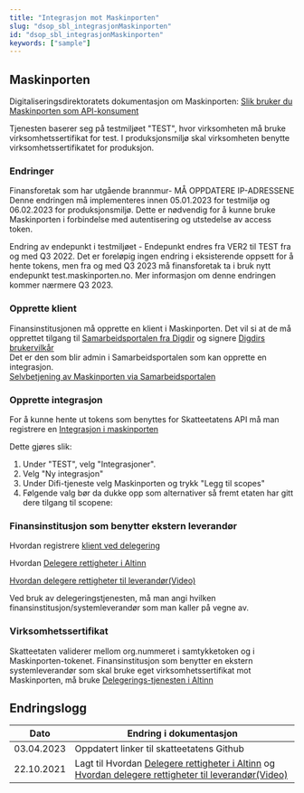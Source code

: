 ```yaml
---
title: "Integrasjon mot Maskinporten"
slug: "dsop_sbl_integrasjonMaskinporten"
id: "dsop_sbl_integrasjonMaskinporten"
keywords: ["sample"]
---
```


## Maskinporten

Digitaliseringsdirektoratets dokumentasjon om Maskinporten: [Slik bruker du Maskinporten som API-konsument](https:/docs.digdir.no/docs/Maskinporten/maskinporten_guide_apikonsument)

Tjenesten baserer seg på testmiljøet "TEST", hvor virksomheten må bruke virksomhetssertifikat for test. I produksjonsmiljø skal virksomheten benytte virksomhetssertifikatet for produksjon.

### Endringer

Finansforetak som har utgående brannmur- MÅ OPPDATERE IP-ADRESSENE
Denne endringen må implementeres innen 05.01.2023 for testmiljø og 06.02.2023 for produksjonsmiljø. Dette er nødvendig for å kunne bruke Maskinporten i forbindelse med autentisering og utstedelse av access token. 

Endring av endepunkt i testmiljøet - Endepunkt endres fra VER2 til TEST fra og med Q3 2022.
Det er foreløpig ingen endring i eksisterende oppsett for å hente tokens, men fra og med Q3 2023 må finansforetak ta i bruk nytt endepunkt test.maskinporten.no. Mer informasjon om denne endringen kommer nærmere Q3 2023.

### Opprette klient

Finansinstitusjonen må opprette en klient i Maskinporten. Det vil si at de må opprettet tilgang til [Samarbeidsportalen fra Digdir](https:/samarbeid.digdir.no/maskinporten/maskinporten/25) og signere [Digdirs brukervilkår](https:/samarbeid.digdir.no/maskinporten/bruksvilkar-private-kunder-i-maskinporten/73)
<br  />
Det er den som blir admin i Samarbeidsportalen som kan opprette en integrasjon.
<br  />
[Selvbetjening av Maskinporten via Samarbeidsportalen](https:/docs.digdir.no/docs/Maskinporten/maskinporten_sjolvbetjening_web#tilgang-i-produksjonsmilj%C3%B8)

### Opprette integrasjon

For å kunne hente ut tokens som benyttes for Skatteetatens API må man registrere en [Integrasjon i maskinporten](https:/docs.digdir.no/docs/Maskinporten/maskinporten_guide_apikonsument#4-opprett-en-integrasjon-i-maskinporten)

Dette gjøres slik:

1. Under "TEST", velg "Integrasjoner".
2. Velg "Ny integrasjon"
3. Under Difi-tjeneste velg Maskinporten og trykk "Legg til scopes"
4. Følgende valg bør da dukke opp som alternativer så fremt etaten har gitt dere tilgang til scopene: 
### Finansinstitusjon som benytter ekstern leverandør

Hvordan registrere [klient ved delegering](https:/docs.digdir.no/docs/Maskinporten/maskinporten_guide_apikonsument#registrere-klient-som-leverand%C3%B8r-for-ekstern-delegering)

Hvordan [Delegere rettigheter i Altinn](https:/docs.digdir.no/maskinporten_guide_apikonsument.html#bruke-delegering-via-altinn-autorisasjon)

[Hvordan delegere rettigheter til leverandør(Video)](https:/vimeo.com/533856189)

Ved bruk av delegeringstjenesten, må man angi hvilken finansinstitusjon/systemleverandør som man kaller på vegne av.

### Virksomhetssertifikat

Skatteetaten validerer mellom org.nummeret i samtykketoken og i Maskinporten-tokenet. Finansinstitusjon som benytter en ekstern systemleverandør som skal bruke eget virksomhetssertifikat mot Maskinporten, må bruke [Delegerings-tjenesten i Altinn](https:/docs.digdir.no/docs/Maskinporten/maskinporten_guide_apikonsument#bruke-delegering-via-altinn-autorisasjon)

## Endringslogg

| Dato         | Endring i dokumentasjon   |
|-------------| ------------------------|
| 03.04.2023 | Oppdatert linker til skatteetatens Github |
| 22.10.2021    | Lagt til Hvordan [Delegere rettigheter i Altinn](https:/docs.digdir.no/maskinporten_guide_apikonsument.html#bruke-delegering-via-altinn-autorisasjon) og [Hvordan delegere rettigheter til leverandør(Video)](https:/vimeo.com/533856189) |
